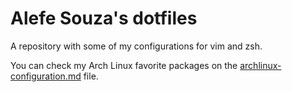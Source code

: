 # Alefe Souza's dotfiles

A repository with some of my configurations for vim and zsh.

You can check my Arch Linux favorite packages on the [archlinux-configuration.md](archlinux-configuration.md) file.
